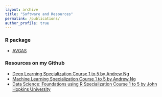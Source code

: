 ```yaml
---
layout: archive
title: "Software and Resources"
permalink: /publications/
author_profile: true
---
```


### R package

* [AVGAS](https://github.com/lli289/AVGAS/blob/main/AVGAS.pdf)

### Resources on my Github

* [Deep Learning Specialization Course 1 to 5 by Andrew Ng](https://github.com/lli289/CourseraDeepLearningSpecialization)
* [Machine Learning Specialization Course 1 to 5 by Andrew Ng](https://github.com/lli289/CourseraMachineLearningSpecialization)
* [Data Science: Foundations using R Specialization Course 1 to 5 by John Hopkins University](https://github.com/lli289/CourseraDataScienceFoundationsusingRSpecializaiton)

